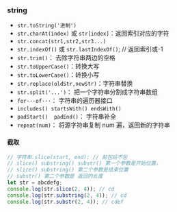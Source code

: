 ### string

- `str.toString('进制')`
- `str.charAt(index)` 或 `str[index]`：返回索引对应的字符
- `str.concat(str1,str2,str3...)`
- `str.indexOf()` 或 `str.lastIndexOf()`; // 返回索引或-1
- `str.trim()`： 去除字符串两边的空格
- `str.toUpperCase()`：转换大写
- `str.toLowerCase()`：转换小写
- `str.replace(oldStr,newStr)`：字符串替换
- `str.split('...')`： 把一个字符串分割成字符串数组
- `for···of···`： 字符串的遍历器接口
- `includes() startsWith() endsWith()`
- `padStart()  padEnd()`： 字符串补全
- `repeat(num)`： 将源字符串复制 num 遍，返回新的字符串

#### 截取

```js
// 字符串.slice(start, end); // 前包后不包
// slice() substring() substr() 第一个参数是开始位置，
// slice() substring() 第二个参数是结束位置
// substr() 第二个参数是 返回的长度
let str = abcdefg;
console.log(str.slice(2, 4)); // cd
console.log(str.substring(2, 4)); // cd
console.log(str.substr(2, 4)); // cdef
```
